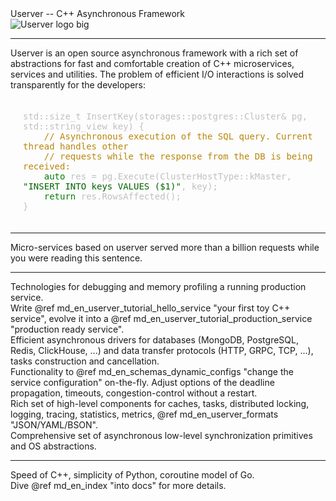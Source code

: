 
<div class="landing-description">Userver -- C++ Asynchronous Framework</div>


<div class="landing-logo" id='landing_logo_id'>
<img src='logo.svg' alt='Userver logo big'/>
</div>

---

<div class="landing-text">
Userver is an open source asynchronous framework with a rich set of abstractions
for fast and comfortable creation of C++ microservices, services and utilities.
The problem of efficient I/O interactions is solved transparently for the
developers:</div>

<div class="landing-text">
<pre style="padding: 20px; color: silver;white-space: pre-wrap; word-wrap: break-word;">
std::size_t InsertKey(storages::postgres::Cluster& pg, std::string_view key) {
    <span style="color: darkgoldenrod">// Asynchronous execution of the SQL query. Current thread handles other</span>
    <span style="color: darkgoldenrod">// requests while the response from the DB is being received:</span>
    <span style="color: #008000">auto</span> res = pg.Execute(ClusterHostType::kMaster, <span style="color: darkgreen">"INSERT INTO keys VALUES ($1)"</span>, key);
    <span style="color: #008000">return</span> res.RowsAffected();
}
</pre>
</div>

<!--@snippet postgresql/src/storages/postgres/tests/landing_test.cpp  Landing sample1 -->

<!--div class="landing-text"><div class="landing-motto">Fast. Reliable. Yours!</div></div-->

---

<div class="landing-container">
  <div class="landing-intro-center">
      Micro-services based on userver served more than a billion requests while
      you were reading this sentence.
  </div>
</div>

---

<div class="landing-container">
  <div class="landing-intro-left">
      Technologies for debugging and memory profiling a running production
      service.
  </div>
  <div class="landing-intro-right">
      Write @ref md_en_userver_tutorial_hello_service "your first toy C++ service",
      evolve it into a @ref md_en_userver_tutorial_production_service "production ready service".
  </div>
</div>

<div class="landing-container">
  <div class="landing-intro-left">
      Efficient asynchronous drivers for databases (MongoDB, PostgreSQL, Redis, ClickHouse,
      ...) and data transfer protocols (HTTP, GRPC, TCP, ...), tasks
      construction and cancellation.
  </div>
  <div class="landing-intro-right">
      Functionality to @ref md_en_schemas_dynamic_configs "change the service configuration"
      on-the-fly. Adjust options of the deadline propagation, timeouts,
      congestion-control without a restart.
  </div>
</div>

<div class="landing-container">
  <div class="landing-intro-left">
      Rich set of high-level components for caches, tasks, distributed locking,
      logging, tracing, statistics, metrics, @ref md_en_userver_formats "JSON/YAML/BSON".
  </div>
  <div class="landing-intro-right">
      Comprehensive set of asynchronous low-level synchronization primitives
      and OS abstractions.
  </div>
</div>


---

<div class="landing-container">
  <div class="landing-intro-center">
      Speed of C++, simplicity of Python, coroutine model of Go.
  </div>
  <div class="landing-intro-center">
      Dive @ref md_en_index "into docs" for more details.
  </div>
</div>

